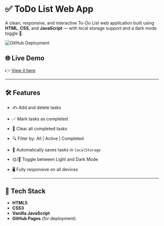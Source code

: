 # ✅ ToDo List Web App

A clean, responsive, and interactive To-Do List web application built using **HTML**, **CSS**, and **JavaScript** — with local storage support and a dark mode toggle 🌙.

![GitHub Deployment](https://img.shields.io/badge/Live-Demo-green?logo=github&style=flat-square)

## 🌐 Live Demo
👉 [View it here](https://saksham266.github.io/todo-list/)

---

## 🛠️ Features

- ✍️ Add and delete tasks
- ✅ Mark tasks as completed
- 🧹 Clear all completed tasks
- 🔍 Filter by: All | Active | Completed
- 💾 Automatically saves tasks in `localStorage`
- 🌞/🌙 Toggle between Light and Dark Mode
- 🖥️ Fully responsive on all devices

  ---


## 🧠 Tech Stack

- **HTML5**
- **CSS3**
- **Vanilla JavaScript**
- **GitHub Pages** (for deployment).

